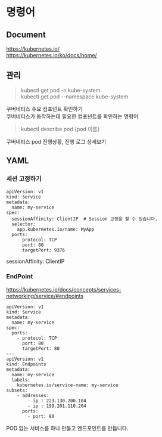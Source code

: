 # 명령어

## Document

https://kubernetes.io/  
https://kubernetes.io/ko/docs/home/

## 관리

> kubectl get pod -n kube-system  
> kubectl get pod --namespace kube-system

쿠버네티스 주요 컴포넌트 확인하기  
쿠버네티스가 동작하는데 필요한 컴포넌트를 확인하는 명령어  

> kubectl describe pod {pod 이름}

쿠버네티스 pod 진행상황, 진행 로그 상세보기

## YAML

### 세션 고정하기

~~~
apiVersion: v1
kind: Service
metadata:
  name: my-service
spec:
  sessionAffinity: ClientIP  # Session 고정을 할 수 있습니다.
  selector:
    app.kubernetes.io/name: MyApp
  ports:
    - protocol: TCP
      port: 80         
      targetPort: 9376 
~~~

sessionAffinity: ClientIP

### EndPoint

https://kubernetes.io/docs/concepts/services-networking/service/#endpoints

~~~
apiVersion: v1
kind: Service
metadata:
  name: my-service
spec:
  ports:
    - protocol: TCP
      port: 80
      targetPort: 80
---
apiVersion: v1
kind: Endpoints
metadata:
  name: my-service
  labels:
    kubernetes.io/service-name: my-service
subsets:
    - addresses:
        - ip : 223.130.200.104
        - ip : 199.201.110.204
      ports:
        - port: 80
~~~

POD 없는 서비스를 하나 만들고 엔드포인트를 만듭니다.